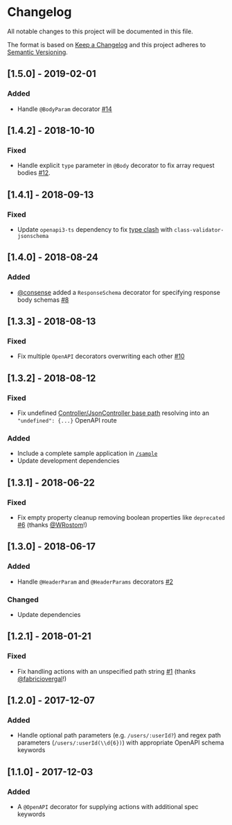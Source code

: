 # Changelog
All notable changes to this project will be documented in this file.

The format is based on [Keep a Changelog](http://keepachangelog.com/en/1.0.0/)
and this project adheres to [Semantic Versioning](http://semver.org/spec/v2.0.0.html).

## [1.5.0] - 2019-02-01
### Added
- Handle `@BodyParam` decorator [#14](https://github.com/epiphone/routing-controllers-openapi/issues/14)

## [1.4.2] - 2018-10-10
### Fixed
- Handle explicit `type` parameter in `@Body` decorator to fix array request bodies [#12](https://github.com/epiphone/routing-controllers-openapi/issues/12).

## [1.4.1] - 2018-09-13
### Fixed
- Update `openapi3-ts` dependency to fix [type clash](https://github.com/epiphone/class-validator-jsonschema/issues/6) with `class-validator-jsonschema`

## [1.4.0] - 2018-08-24
### Added
- [@consense](https://github.com/consense) added a `ResponseSchema` decorator for specifying response body schemas [#8](https://github.com/epiphone/routing-controllers-openapi/issues/8)

## [1.3.3] - 2018-08-13
### Fixed
- Fix multiple `OpenAPI` decorators overwriting each other [#10](https://github.com/epiphone/routing-controllers-openapi/pull/10)

## [1.3.2] - 2018-08-12
### Fixed
- Fix undefined [Controller/JsonController base path](https://github.com/typestack/routing-controllers#prefix-controller-with-base-route) resolving into an `"undefined": {...}` OpenAPI route
### Added
- Include a complete sample application in [`/sample`](/sample)
- Update development dependencies

## [1.3.1] - 2018-06-22
### Fixed
- Fix empty property cleanup removing boolean properties like `deprecated` [#6](https://github.com/epiphone/routing-controllers-openapi/issues/6) (thanks [@WRostom](https://github.com/WRostom)!)

## [1.3.0] - 2018-06-17
### Added
- Handle `@HeaderParam` and `@HeaderParams` decorators [#2](https://github.com/epiphone/routing-controllers-openapi/issues/2)
### Changed
- Update dependencies

## [1.2.1] - 2018-01-21
### Fixed
- Fix handling actions with an unspecified path string [#1](https://github.com/epiphone/routing-controllers-openapi/pull/1) (thanks [@fabriciovergal](https://github.com/fabriciovergal)!)

## [1.2.0] - 2017-12-07
### Added
- Handle optional path parameters (e.g. `/users/:userId?`) and regex path parameters (`/users/:userId(\\d{6})`) with appropriate OpenAPI schema keywords

## [1.1.0] - 2017-12-03
### Added
- A `@OpenAPI` decorator for supplying actions with additional spec keywords


